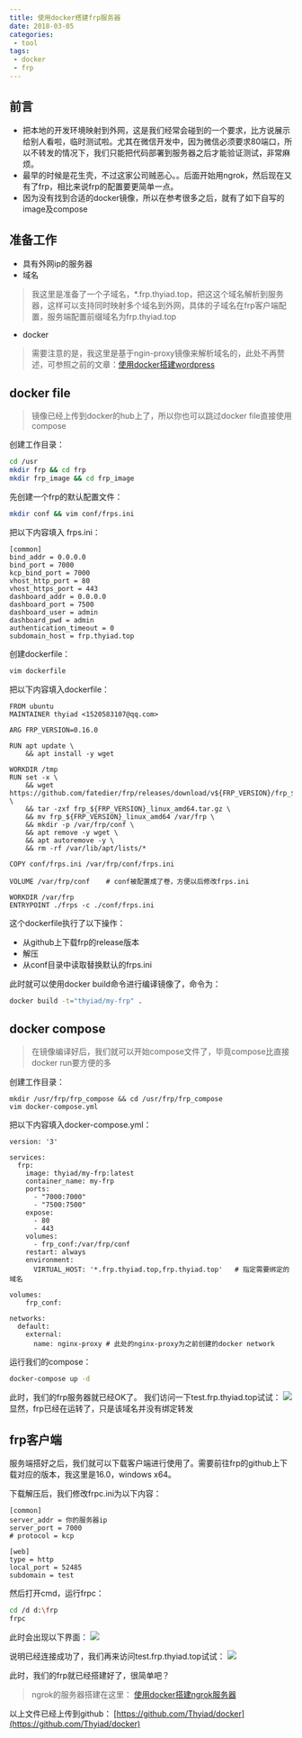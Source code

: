 ```yaml
---
title: 使用docker搭建frp服务器
date: 2018-03-05
categories:
 - tool
tags:
 - docker
 - frp
---
```


## 前言
- 把本地的开发环境映射到外网，这是我们经常会碰到的一个要求，比方说展示给别人看啦，临时测试啦。尤其在微信开发中，因为微信必须要求80端口，所以不转发的情况下，我们只能把代码部署到服务器之后才能验证测试，非常麻烦。
- 最早的时候是花生壳，不过这家公司贼恶心。。后面开始用ngrok，然后现在又有了frp，相比来说frp的配置要更简单一点。
- 因为没有找到合适的docker镜像，所以在参考很多之后，就有了如下自写的image及compose

## 准备工作
-  具有外网ip的服务器
- 域名
> 我这里是准备了一个子域名，*.frp.thyiad.top，把这这个域名解析到服务器，这样可以支持同时映射多个域名到外网，具体的子域名在frp客户端配置，服务端配置前缀域名为frp.thyiad.top

- docker
> 需要注意的是，我这里是基于ngin-proxy镜像来解析域名的，此处不再赘述，可参照之前的文章：[使用docker搭建wordpress](https://www.thyiad.top/2018/02/28/%E4%BD%BF%E7%94%A8docker%E6%90%AD%E5%BB%BAwordpress/)

## docker file
> 镜像已经上传到docker的hub上了，所以你也可以跳过docker file直接使用compose

创建工作目录：
``` bash
cd /usr
mkdir frp && cd frp
mkdir frp_image && cd frp_image
```
先创建一个frp的默认配置文件：
``` bash
mkdir conf && vim conf/frps.ini
```
把以下内容填入 frps.ini：
```
[common]
bind_addr = 0.0.0.0
bind_port = 7000
kcp_bind_port = 7000
vhost_http_port = 80
vhost_https_port = 443
dashboard_addr = 0.0.0.0
dashboard_port = 7500
dashboard_user = admin
dashboard_pwd = admin
authentication_timeout = 0
subdomain_host = frp.thyiad.top
```
创建dockerfile：
``` bash
vim dockerfile
```
把以下内容填入dockerfile：
```
FROM ubuntu
MAINTAINER thyiad <1520583107@qq.com>

ARG FRP_VERSION=0.16.0

RUN apt update \
    && apt install -y wget

WORKDIR /tmp
RUN set -x \
    && wget https://github.com/fatedier/frp/releases/download/v${FRP_VERSION}/frp_${FRP_VERSION}_linux_amd64.tar.gz \
    && tar -zxf frp_${FRP_VERSION}_linux_amd64.tar.gz \
    && mv frp_${FRP_VERSION}_linux_amd64 /var/frp \
    && mkdir -p /var/frp/conf \
    && apt remove -y wget \
    && apt autoremove -y \
    && rm -rf /var/lib/apt/lists/*

COPY conf/frps.ini /var/frp/conf/frps.ini

VOLUME /var/frp/conf    # conf被配置成了卷，方便以后修改frps.ini

WORKDIR /var/frp
ENTRYPOINT ./frps -c ./conf/frps.ini
```
这个dockerfile执行了以下操作：
- 从github上下载frp的release版本
- 解压
- 从conf目录中读取替换默认的frps.ini

此时就可以使用docker build命令进行编译镜像了，命令为：
``` bash
docker build -t="thyiad/my-frp" .
```

## docker compose
>在镜像编译好后，我们就可以开始compose文件了，毕竟compose比直接docker run要方便的多

创建工作目录：
```
mkdir /usr/frp/frp_compose && cd /usr/frp/frp_compose
vim docker-compose.yml
```
把以下内容填入docker-compose.yml：
```
version: '3'

services:
  frp:
    image: thyiad/my-frp:latest
    container_name: my-frp
    ports:
      - "7000:7000"
      - "7500:7500"
    expose:
      - 80
      - 443
    volumes:
      - frp_conf:/var/frp/conf
    restart: always
    environment:
      VIRTUAL_HOST: '*.frp.thyiad.top,frp.thyiad.top'   # 指定需要绑定的域名

volumes:
    frp_conf:

networks:
  default:
    external:
      name: nginx-proxy # 此处的nginx-proxy为之前创建的docker network
```
运行我们的compose：
``` bash
docker-compose up -d
```
此时，我们的frp服务器就已经OK了。
我们访问一下test.frp.thyiad.top试试：
![](https://static.yirenyian.com/blog/frp-unvisible.png)
显然，frp已经在运转了，只是该域名并没有绑定转发

## frp客户端

服务端搭好之后，我们就可以下载客户端进行使用了。需要前往frp的github上下载对应的版本，我这里是16.0，windows x64。

下载解压后，我们修改frpc.ini为以下内容：
```
[common]
server_addr = 你的服务器ip
server_port = 7000
# protocol = kcp

[web]
type = http
local_port = 52485
subdomain = test
```
然后打开cmd，运行frpc：
``` bash
cd /d d:\frp
frpc
```
此时会出现以下界面：
![](https://static.yirenyian.com/blog/frp-running.png)

说明已经连接成功了，我们再来访问test.frp.thyiad.top试试：
![](https://static.yirenyian.com/blog/frp-visible.png)

此时，我们的frp就已经搭建好了，很简单吧？
> ngrok的服务器搭建在这里：
> [使用docker搭建ngrok服务器](https://www.thyiad.top/2018/03/01/%E4%BD%BF%E7%94%A8docker%E6%90%AD%E5%BB%BAngrok%E6%9C%8D%E5%8A%A1%E5%99%A8/)

以上文件已经上传到github：
[https://github.com/Thyiad/docker](https://github.com/Thyiad/docker)